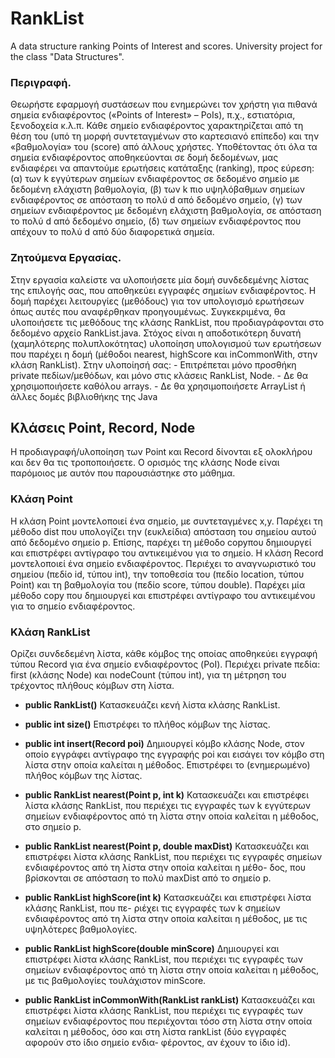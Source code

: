 # RankList
A data structure ranking Points of Interest and scores. University project for the class "Data Structures".

### Περιγραφή. 

Θεωρήστε εφαρμογή συστάσεων που ενημερώνει τον χρήστη για πιθανά σημεία ενδιαφέροντος («Points of Interest» – PoIs), π.χ., εστιατόρια, ξενοδοχεία κ.λ.π. Κάθε σημείο ενδιαφέροντος χαρακτηρίζεται από τη θέση του (υπό τη μορφή συντεταγμένων στο καρτεσιανό επίπεδο) και την «βαθμολογία» του (score) από άλλους χρήστες.
Υποθέτοντας ότι όλα τα σημεία ενδιαφέροντος αποθηκεύονται σε δομή δεδομένων, μας ενδιαφέρει να απαντούμε ερωτήσεις κατάταξης (ranking), προς εύρεση:
	(α) των k εγγύτερων σημείων ενδιαφέροντος σε δεδομένο σημείο με δεδομένη ελάχιστη βαθμολογία,
	(β) των k πιο υψηλόβαθμων σημείων ενδιαφέροντος σε απόσταση το πολύ d από δεδομένο σημείο,
	(γ) των σημείων ενδιαφέροντος με δεδομένη ελάχιστη βαθμολογία, σε απόσταση το πολύ d από δεδομένο σημείο,
	(δ) των σημείων ενδιαφέροντος που απέχουν το πολύ d από δύο διαφορετικά σημεία.
	
### Ζητούμενα Εργασίας.

Στην εργασία καλείστε να υλοποιήσετε μία δομή συνδεδεμένης λίστας της επιλογής σας, που αποθηκεύει εγγραφές σημείων ενδιαφέροντος. Η δομή παρέχει λειτουργίες (μεθόδους) για τον υπολογισμό ερωτήσεων όπως αυτές που αναφέρθηκαν προηγουμένως. Συγκεκριμένα, θα υλοποιήσετε τις μεθόδους της κλάσης RankList, που προδιαγράφονται στο δεδομένο αρχείο RankList.java. Στόχος είναι η αποδοτικότερη δυνατή (χαμηλότερης πολυπλοκότητας) υλοποίηση υπολογισμού των ερωτήσεων που παρέχει η δομή (μέθοδοι nearest, highScore και inCommonWith, στην κλάση RankList). 
Στην υλοποίησή σας: 
	- Επιτρέπεται μόνο προσθήκη private πεδίων/μεθόδων, και μόνο στις κλάσεις RankList, Node.
	- Δε θα χρησιμοποιήσετε καθόλου arrays.
	- Δε θα χρησιμοποιήσετε ArrayList ή άλλες δομές βιβλιοθήκης της Java

## Κλάσεις Point, Record, Node
Η προδιαγραφή/υλοποίηση των Point και Record δίνονται εξ ολοκλήρου και δεν θα τις τροποποιήσετε. Ο ορισμός της κλάσης Node είναι παρόμοιος με αυτόν που παρουσιάστηκε στο μάθημα.

### Kλάση Point
Η κλάση Point μοντελοποιεί ένα σημείο, με συντεταγμένες x,y. Παρέχει τη μέθοδο dist που υπολογίζει την (ευκλείδια) απόσταση του σημείου αυτού από δεδομένο σημείο p. Επίσης, παρέχει τη μέθοδο copyπου δημιουργεί και επιστρέφει αντίγραφο του αντικειμένου για το σημείο. Η κλάση Record μοντελοποιεί ένα σημείο ενδιαφέροντος. Περιέχει το αναγνωριστικό του σημείου (πεδίο id, τύπου int), την τοποθεσία του (πεδίο location, τύπου Point) και τη βαθμολογία του (πεδίο score, τύπου double). Παρέχει μία
μέθοδο copy που δημιουργεί και επιστρέφει αντίγραφο του αντικειμένου για το σημείο ενδιαφέροντος.

### Κλάση RankList
Ορίζει συνδεδεμένη λίστα, κάθε κόμβος της οποίας αποθηκεύει εγγραφή τύπου Record για ένα σημείο ενδιαφέροντος (PoI). Περιέχει private πεδία: first (κλάσης Node) και nodeCount (τύπου int), για τη μέτρηση του τρέχοντος πλήθους κόμβων στη λίστα.

* **public RankList()** Κατασκευάζει κενή λίστα κλάσης RankList.

* **public int size()** Επιστρέφει το πλήθος κόμβων της λίστας.

* **public int insert(Record poi)** Δημιουργεί κόμβο κλάσης Node, στον οποίο εγγράφει αντίγραφο της εγγραφής poi και εισάγει τον κόμβο στη λίστα στην οποία καλείται η μέθοδος. Επιστρέφει το (ενημερωμένο) πλήθος κόμβων της λίστας.

* **public RankList nearest(Point p, int k)** Κατασκευάζει και επιστρέφει λίστα κλάσης RankList, που περιέχει τις εγγραφές των k εγγύτερων σημείων ενδιαφέροντος από τη λίστα στην οποία καλείται η μέθοδος, στο σημείο p.

* **public RankList nearest(Point p, double maxDist)** Κατασκευάζει και επιστρέφει λίστα κλάσης
RankList, που περιέχει τις εγγραφές σημείων ενδιαφέροντος από τη λίστα στην οποία καλείται η μέθο-
δος, που βρίσκονται σε απόσταση το πολύ maxDist από το σημείο p.

* **public RankList highScore(int k)** Κατασκευάζει και επιστρέφει λίστα κλάσης RankList, που πε-
ριέχει τις εγγραφές των k σημείων ενδιαφέροντος από τη λίστα στην οποία καλείται η μέθοδος, με τις
υψηλότερες βαθμολογίες.

* **public RankList highScore(double minScore)** Δημιουργεί και επιστρέφει λίστα κλάσης RankList, που περιέχει τις εγγραφές των σημείων ενδιαφέροντος από τη λίστα στην οποία καλείται η μέθοδος, με τις βαθμολογίες τουλάχιστον minScore.

* **public RankList inCommonWith(RankList rankList)** Κατασκευάζει και επιστρέφει λίστα κλάσης RankList, που περιέχει τις εγγραφές των σημείων ενδιαφέροντος που περιέχονται τόσο στη λίστα στην οποία καλείται η μέθοδος, όσο και στη λίστα rankList (δύο εγγραφές αφορούν στο ίδιο σημείο ενδια-
φέροντος, αν έχουν το ίδιο id).

